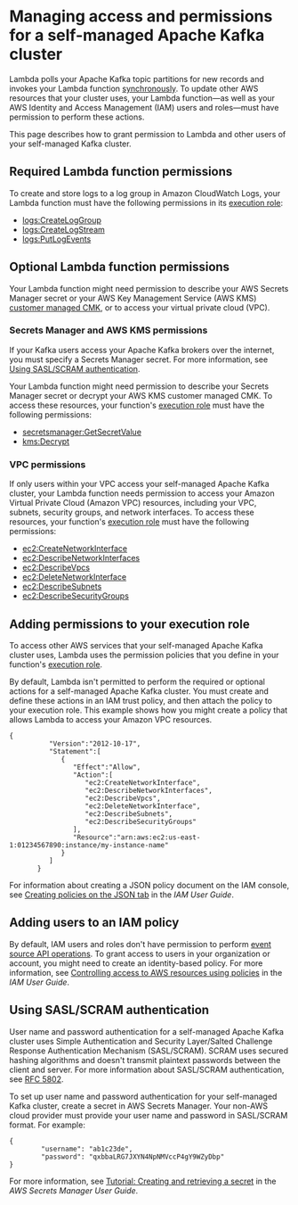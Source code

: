 # Managing access and permissions for a self\-managed Apache Kafka cluster<a name="smaa-permissions"></a>

Lambda polls your Apache Kafka topic partitions for new records and invokes your Lambda function [synchronously](invocation-sync.md)\. To update other AWS resources that your cluster uses, your Lambda function—as well as your AWS Identity and Access Management \(IAM\) users and roles—must have permission to perform these actions\.

This page describes how to grant permission to Lambda and other users of your self\-managed Kafka cluster\.

## Required Lambda function permissions<a name="smaa-api-actions-required"></a>

To create and store logs to a log group in Amazon CloudWatch Logs, your Lambda function must have the following permissions in its [execution role](lambda-intro-execution-role.md):
+ [logs:CreateLogGroup](https://docs.aws.amazon.com/AmazonCloudWatchLogs/latest/APIReference/API_CreateLogGroup.html)
+ [logs:CreateLogStream](https://docs.aws.amazon.com/AmazonCloudWatchLogs/latest/APIReference/API_CreateLogStream.html)
+ [logs:PutLogEvents](https://docs.aws.amazon.com/AmazonCloudWatchLogs/latest/APIReference/API_PutLogEvents.html)

## Optional Lambda function permissions<a name="smaa-api-actions-optional"></a>

Your Lambda function might need permission to describe your AWS Secrets Manager secret or your AWS Key Management Service \(AWS KMS\) [customer managed CMK](https://docs.aws.amazon.com/kms/latest/developerguide/concepts.html#customer-cmk), or to access your virtual private cloud \(VPC\)\.

### Secrets Manager and AWS KMS permissions<a name="smaa-api-actions-vpc"></a>

If your Kafka users access your Apache Kafka brokers over the internet, you must specify a Secrets Manager secret\. For more information, see [Using SASL/SCRAM authentication](#smaa-permissions-add-secret)\.

Your Lambda function might need permission to describe your Secrets Manager secret or decrypt your AWS KMS customer managed CMK\. To access these resources, your function's [execution role](lambda-intro-execution-role.md) must have the following permissions:
+ [secretsmanager:GetSecretValue](https://docs.aws.amazon.com/secretsmanager/latest/apireference/API_GetSecretValue.html)
+ [kms:Decrypt](https://docs.aws.amazon.com/kms/latest/APIReference/API_Decrypt.html)

### VPC permissions<a name="smaa-api-actions-vpc"></a>

If only users within your VPC access your self\-managed Apache Kafka cluster, your Lambda function needs permission to access your Amazon Virtual Private Cloud \(Amazon VPC\) resources, including your VPC, subnets, security groups, and network interfaces\. To access these resources, your function's [execution role](lambda-intro-execution-role.md) must have the following permissions:
+ [ec2:CreateNetworkInterface](https://docs.aws.amazon.com/AWSEC2/latest/APIReference/API_CreateNetworkInterface.html)
+ [ec2:DescribeNetworkInterfaces](https://docs.aws.amazon.com/AWSEC2/latest/APIReference/API_DescribeNetworkInterfaces.html)
+ [ec2:DescribeVpcs](https://docs.aws.amazon.com/AWSEC2/latest/APIReference/API_DescribeVpcs.html)
+ [ec2:DeleteNetworkInterface](https://docs.aws.amazon.com/AWSEC2/latest/APIReference/API_DeleteNetworkInterface.html)
+ [ec2:DescribeSubnets](https://docs.aws.amazon.com/AWSEC2/latest/APIReference/API_DescribeSubnets.html)
+ [ec2:DescribeSecurityGroups](https://docs.aws.amazon.com/AWSEC2/latest/APIReference/API_DescribeSecurityGroups.html)

## Adding permissions to your execution role<a name="smaa-permissions-add-policy"></a>

To access other AWS services that your self\-managed Apache Kafka cluster uses, Lambda uses the permission policies that you define in your function's [execution role](lambda-intro-execution-role.md)\.

By default, Lambda isn't permitted to perform the required or optional actions for a self\-managed Apache Kafka cluster\. You must create and define these actions in an IAM trust policy, and then attach the policy to your execution role\. This example shows how you might create a policy that allows Lambda to access your Amazon VPC resources\.

```
{
          "Version":"2012-10-17",
          "Statement":[
             {
                "Effect":"Allow",
                "Action":[
                   "ec2:CreateNetworkInterface",
                   "ec2:DescribeNetworkInterfaces",
                   "ec2:DescribeVpcs",
                   "ec2:DeleteNetworkInterface",
                   "ec2:DescribeSubnets",
                   "ec2:DescribeSecurityGroups"
                ],
                "Resource":"arn:aws:ec2:us-east-1:01234567890:instance/my-instance-name"
             }
          ]
       }
```

For information about creating a JSON policy document on the IAM console, see [Creating policies on the JSON tab](https://docs.aws.amazon.com/IAM/latest/UserGuide/access_policies_create-console.html#access_policies_create-json-editor) in the *IAM User Guide*\.

## Adding users to an IAM policy<a name="smaa-permissions-add-users"></a>

By default, IAM users and roles don't have permission to perform [event source API operations](kafka-using-cluster.md#kafka-hosting-api-operations)\. To grant access to users in your organization or account, you might need to create an identity\-based policy\. For more information, see [Controlling access to AWS resources using policies](https://docs.aws.amazon.com/IAM/latest/UserGuide/access_controlling.html) in the *IAM User Guide*\.

## Using SASL/SCRAM authentication<a name="smaa-permissions-add-secret"></a>

User name and password authentication for a self\-managed Apache Kafka cluster uses Simple Authentication and Security Layer/Salted Challenge Response Authentication Mechanism \(SASL/SCRAM\)\. SCRAM uses secured hashing algorithms and doesn't transmit plaintext passwords between the client and server\. For more information about SASL/SCRAM authentication, see [RFC 5802](https://tools.ietf.org/html/rfc5802)\.

To set up user name and password authentication for your self\-managed Kafka cluster, create a secret in AWS Secrets Manager\. Your non\-AWS cloud provider must provide your user name and password in SASL/SCRAM format\. For example:

```
{
        "username": "ab1c23de",
        "password": "qxbbaLRG7JXYN4NpNMVccP4gY9WZyDbp"
}
```

For more information, see [Tutorial: Creating and retrieving a secret](https://docs.aws.amazon.com/secretsmanager/latest/userguide/tutorials_basic.html) in the *AWS Secrets Manager User Guide*\.